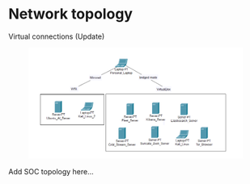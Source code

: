 # Network topology

Virtual connections (Update)

<figure><img src="../.gitbook/assets/image (30).png" alt=""><figcaption></figcaption></figure>

Add SOC topology here...
